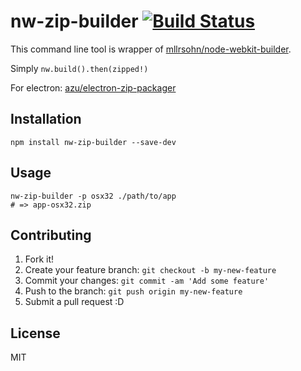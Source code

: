 # nw-zip-builder [![Build Status](https://travis-ci.org/azu/nw-zip-builder.svg?branch=master)](https://travis-ci.org/azu/nw-zip-builder)

This command line tool is wrapper of [mllrsohn/node-webkit-builder](https://github.com/mllrsohn/node-webkit-builder "mllrsohn/node-webkit-builder").

Simply `nw.build().then(zipped!)`

For electron: [azu/electron-zip-packager](https://github.com/azu/electron-zip-packager "azu/electron-zip-packager")

## Installation

    npm install nw-zip-builder --save-dev

## Usage

    nw-zip-builder -p osx32 ./path/to/app
    # => app-osx32.zip

## Contributing

1. Fork it!
2. Create your feature branch: `git checkout -b my-new-feature`
3. Commit your changes: `git commit -am 'Add some feature'`
4. Push to the branch: `git push origin my-new-feature`
5. Submit a pull request :D

## License

MIT
